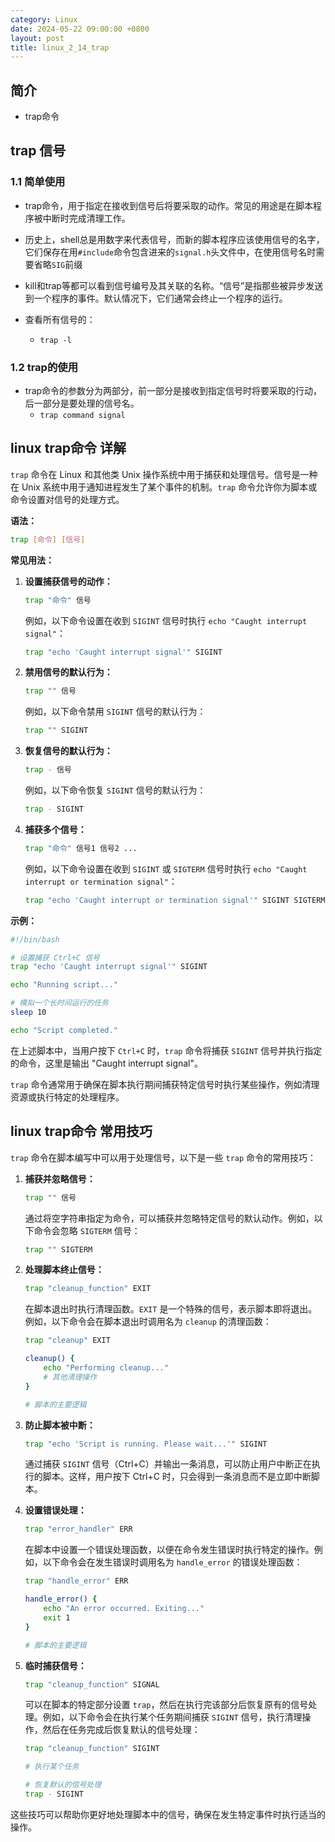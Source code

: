 ```yaml
---
category: Linux
date: 2024-05-22 09:00:00 +0800
layout: post
title: linux_2_14_trap
---
```

## 简介

+ trap命令

## trap 信号

### 1.1 简单使用

+ trap命令，用于指定在接收到信号后将要采取的动作。常见的用途是在脚本程序被中断时完成清理工作。

+ 历史上，shell总是用数字来代表信号，而新的脚本程序应该使用信号的名字，它们保存在用`#include`命令包含进来的`signal.h`头文件中，在使用信号名时需要省略`SIG`前缀
+ kill和trap等都可以看到信号编号及其关联的名称。“信号”是指那些被异步发送到一个程序的事件。默认情况下，它们通常会终止一个程序的运行。

+ 查看所有信号的：
  + `trap -l`

### 1.2 trap的使用

+ trap命令的参数分为两部分，前一部分是接收到指定信号时将要采取的行动，后一部分是要处理的信号名。
  + `trap command signal`

## linux trap命令 详解

`trap` 命令在 Linux 和其他类 Unix 操作系统中用于捕获和处理信号。信号是一种在 Unix 系统中用于通知进程发生了某个事件的机制。`trap` 命令允许你为脚本或命令设置对信号的处理方式。

**语法：**
```bash
trap [命令] [信号]
```

**常见用法：**

1. **设置捕获信号的动作：**
   ```bash
   trap "命令" 信号
   ```
   例如，以下命令设置在收到 `SIGINT` 信号时执行 `echo "Caught interrupt signal"`：
   ```bash
   trap "echo 'Caught interrupt signal'" SIGINT
   ```

2. **禁用信号的默认行为：**
   ```bash
   trap "" 信号
   ```
   例如，以下命令禁用 `SIGINT` 信号的默认行为：
   ```bash
   trap "" SIGINT
   ```

3. **恢复信号的默认行为：**
   ```bash
   trap - 信号
   ```
   例如，以下命令恢复 `SIGINT` 信号的默认行为：
   ```bash
   trap - SIGINT
   ```

4. **捕获多个信号：**
   ```bash
   trap "命令" 信号1 信号2 ...
   ```
   例如，以下命令设置在收到 `SIGINT` 或 `SIGTERM` 信号时执行 `echo "Caught interrupt or termination signal"`：
   ```bash
   trap "echo 'Caught interrupt or termination signal'" SIGINT SIGTERM
   ```

**示例：**

```bash
#!/bin/bash

# 设置捕获 Ctrl+C 信号
trap "echo 'Caught interrupt signal'" SIGINT

echo "Running script..."

# 模拟一个长时间运行的任务
sleep 10

echo "Script completed."
```

在上述脚本中，当用户按下 `Ctrl+C` 时，`trap` 命令将捕获 `SIGINT` 信号并执行指定的命令，这里是输出 "Caught interrupt signal"。

`trap` 命令通常用于确保在脚本执行期间捕获特定信号时执行某些操作，例如清理资源或执行特定的处理程序。

## linux trap命令 常用技巧

`trap` 命令在脚本编写中可以用于处理信号，以下是一些 `trap` 命令的常用技巧：

1. **捕获并忽略信号：**
   ```bash
   trap "" 信号
   ```
   通过将空字符串指定为命令，可以捕获并忽略特定信号的默认动作。例如，以下命令会忽略 `SIGTERM` 信号：
   ```bash
   trap "" SIGTERM
   ```

2. **处理脚本终止信号：**
   ```bash
   trap "cleanup_function" EXIT
   ```
   在脚本退出时执行清理函数。`EXIT` 是一个特殊的信号，表示脚本即将退出。例如，以下命令会在脚本退出时调用名为 `cleanup` 的清理函数：
   ```bash
   trap "cleanup" EXIT

   cleanup() {
       echo "Performing cleanup..."
       # 其他清理操作
   }

   # 脚本的主要逻辑
   ```

3. **防止脚本被中断：**
   ```bash
   trap "echo 'Script is running. Please wait...'" SIGINT
   ```
   通过捕获 `SIGINT` 信号（Ctrl+C）并输出一条消息，可以防止用户中断正在执行的脚本。这样，用户按下 Ctrl+C 时，只会得到一条消息而不是立即中断脚本。

4. **设置错误处理：**
   ```bash
   trap "error_handler" ERR
   ```
   在脚本中设置一个错误处理函数，以便在命令发生错误时执行特定的操作。例如，以下命令会在发生错误时调用名为 `handle_error` 的错误处理函数：
   ```bash
   trap "handle_error" ERR

   handle_error() {
       echo "An error occurred. Exiting..."
       exit 1
   }

   # 脚本的主要逻辑
   ```

5. **临时捕获信号：**
   ```bash
   trap "cleanup_function" SIGNAL
   ```
   可以在脚本的特定部分设置 `trap`，然后在执行完该部分后恢复原有的信号处理。例如，以下命令会在执行某个任务期间捕获 `SIGINT` 信号，执行清理操作，然后在任务完成后恢复默认的信号处理：
   ```bash
   trap "cleanup_function" SIGINT

   # 执行某个任务

   # 恢复默认的信号处理
   trap - SIGINT
   ```

这些技巧可以帮助你更好地处理脚本中的信号，确保在发生特定事件时执行适当的操作。
